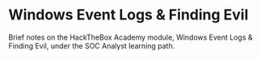 # Windows Event Logs & Finding Evil
Brief notes on the HackTheBox Academy module, Windows Event Logs & Finding Evil, under the SOC Analyst learning path.
